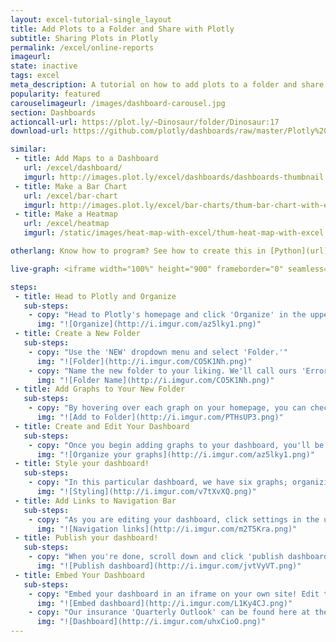 ```yaml
---
layout: excel-tutorial-single_layout
title: Add Plots to a Folder and Share with Plotly
subtitle: Sharing Plots in Plotly
permalink: /excel/online-reports
imageurl: 
state: inactive
tags: excel
meta_description: A tutorial on how to add plots to a folder and share with Plotly. Plotly is the easiest and fastest way to make and share graphs online.
popularity: featured
carouselimageurl: /images/dashboard-carousel.jpg
section: Dashboards
actioncall-url: https://plot.ly/~Dinosaur/folder/Dinosaur:17
download-url: https://github.com/plotly/dashboards/raw/master/Plotly%20Sample%20Dashboard.zip

similar:
 - title: Add Maps to a Dashboard
   url: /excel/dashboard/
   imgurl: http://images.plot.ly/excel/dashboards/dashboards-thumbnail.png
 - title: Make a Bar Chart
   url: /excel/bar-chart
   imgurl: http://images.plot.ly/excel/bar-charts/thum-bar-chart-with-excel.png
 - title: Make a Heatmap
   url: /excel/heatmap
   imgurl: /static/images/heat-map-with-excel/thum-heat-map-with-excel.png

otherlang: Know how to program? See how to create this in [Python](url) or [R](url).

live-graph: <iframe width="100%" height="900" frameborder="0" seamless="seamless" scrolling="no" src="http://dashboards.ly/ua-6xAxoi32b7oEoqgjav5CFS"></iframe>

steps: 
 - title: Head to Plotly and Organize
   sub-steps:
    - copy: "Head to Plotly's homepage and click 'Organize' in the upper left."
      img: "![Organize](http://i.imgur.com/az5lky1.png)"
 - title: Create a New Folder
   sub-steps:
    - copy: "Use the 'NEW' dropdown menu and select 'Folder.'"
      img: "![Folder](http://i.imgur.com/CO5K1Nh.png)"
    - copy: "Name the new folder to your liking. We'll call ours 'Error Bar Graphs' since all of our graphs have error bars."
      img: "![Folder Name](http://i.imgur.com/CO5K1Nh.png)"
 - title: Add Graphs to Your New Folder
   sub-steps:
    - copy: "By hovering over each graph on your homepage, you can check each that you'd like to add to your new folder. Click the folder icon within upper tool bar to move the selected graphs to the newly-created folder."
      img: "![Add to Folder](http://i.imgur.com/PTHsUP3.png)"
 - title: Create and Edit Your Dashboard 
   sub-steps:
    - copy: "Once you begin adding graphs to your dashboard, you'll be able to drag to organize them."
      img: "![Organize your graphs](http://i.imgur.com/az5lky1.png)"
 - title: Style your dashboard! 
   sub-steps:
    - copy: "In this particular dashboard, we have six graphs; organizing them in rows of two looks the least cluttered."
      img: "![Styling](http://i.imgur.com/v7tXvXQ.png)"
 - title: Add Links to Navigation Bar
   sub-steps:
    - copy: "As you are editing your dashboard, click settings in the upper right. This will give you the opportunity to adjust your navigation links at the upper left of the dashboard. Relevant links can add value to the dashaboard."
      img: "![Navigation links](http://i.imgur.com/m2T5Kra.png)"
 - title: Publish your dashboard! 
   sub-steps:
    - copy: "When you're done, scroll down and click 'publish dashboard.' You'll be given a URL to see your finished product."
      img: "![Publish dashboard](http://i.imgur.com/jvtVyVT.png)"
 - title: Embed Your Dashboard
   sub-steps:
    - copy: "Embed your dashboard in an iframe on your own site! Edit the following code, replacing our dashboard with the appropriate link to yours."
      img: "![Embed dashboard](http://i.imgur.com/L1Ky4CJ.png)"
    - copy: "Our insurance 'Quarterly Outlook' can be found here at the secret link dashboards.ly provided: [click here](http://dashboards.ly/ua-6xAxoi32b7oEoqgjav5CFS). Got a cool dashboard of your own? Drop us a line!"
      img: "![Dashboard](http://i.imgur.com/uhxCioO.png)"
---
```

